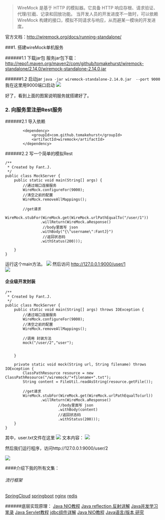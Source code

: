>WireMock 是基于 HTTP 的模拟器。它具备 HTTP 响应存根、请求验证、代理/拦截、记录和回放功能。
当开发人员的开发进度不一致时，可以依赖 WireMock 构建的接口，模拟不同请求与响应，从而避某一模块的开发进度。

官方文档：http://wiremock.org/docs/running-standalone/


###1. 搭建wireMock单机服务

######1.1 下载jar包
服务jar包下载：http://repo1.maven.org/maven2/com/github/tomakehurst/wiremock-standalone/2.14.0/wiremock-standalone-2.14.0.jar

######1.2 启动jar
`java -jar wiremock-standalone-2.14.0.jar  --port 9000`   
我在这里用9000端口启动
![](https://upload-images.jianshu.io/upload_images/5786888-e1be843e5ebfd162.png?imageMogr2/auto-orient/strip%7CimageView2/2/w/1240)

好了，看到上面的图案说明服务就搭建好了。
### 2. 向服务里注册Rest服务

######2.1 导入依赖
```
		<dependency>
			<groupId>com.github.tomakehurst</groupId>
			<artifactId>wiremock</artifactId>
		</dependency>
```

######2.2 写一个简单的模拟Rest
```
/**
 * Created by Fant.J.
 */
public class MockServer {
    public static void main(String[] args) {
        //通过端口连接服务
        WireMock.configureFor(9000);
        //清空之前的配置
        WireMock.removeAllMappings();

        //get请求
        WireMock.stubFor(WireMock.get(WireMock.urlPathEqualTo("/user/1"))
                .willReturn(WireMock.aResponse()
                 //body里面写 json
                .withBody("{\"username\":FantJ}")
                 //返回状态码
                .withStatus(200)));

    }
}

```
运行这个main方法。
![](https://upload-images.jianshu.io/upload_images/5786888-143647387324ae33.png?imageMogr2/auto-orient/strip%7CimageView2/2/w/1240)
然后访问 http://127.0.0.1:9000/user/1   
![](https://upload-images.jianshu.io/upload_images/5786888-afa9cde1eea7342e.png?imageMogr2/auto-orient/strip%7CimageView2/2/w/1240)

#### 企业级开发封装

```
/**
 * Created by Fant.J.
 */
public class MockServer {
    public static void main(String[] args) throws IOException {
        //通过端口连接服务
        WireMock.configureFor(9000);
        //清空之前的配置
        WireMock.removeAllMappings();

        //调用 封装方法
        mock("/user/2","user");


    }

    private static void mock(String url, String filename) throws IOException {
        ClassPathResource resource = new ClassPathResource("/wiremock/"+filename+".txt");
        String content = FileUtil.readAsString(resource.getFile());

        //get请求
        WireMock.stubFor(WireMock.get(WireMock.urlPathEqualTo(url))
                .willReturn(WireMock.aResponse()
                        //body里面写 json
                        .withBody(content)
                        //返回状态码
                        .withStatus(200)));
    }
}

```
其中，user.txt文件在这里
![](https://upload-images.jianshu.io/upload_images/5786888-7b7dc4394136194c.png?imageMogr2/auto-orient/strip%7CimageView2/2/w/1240)
文本内容：
![](https://upload-images.jianshu.io/upload_images/5786888-d432b5c8e9fc6efe.png?imageMogr2/auto-orient/strip%7CimageView2/2/w/1240)


然后我们运行程序，访问http://127.0.0.1:9000/user/2

![](https://upload-images.jianshu.io/upload_images/5786888-c18e0f6ead50a69b.png?imageMogr2/auto-orient/strip%7CimageView2/2/w/1240)





####介绍下我的所有文集：
###### 流行框架
[SpringCloud](https://www.jianshu.com/nb/18726057)
[springboot](https://www.jianshu.com/nb/19053594)
[nginx](https://www.jianshu.com/nb/18436827)
[redis](https://www.jianshu.com/nb/21461220)

######底层实现原理：
[Java NIO教程](https://www.jianshu.com/nb/21635138)
[Java reflection 反射详解](https://www.jianshu.com/nb/21989596)
[Java并发学习笔录](https://www.jianshu.com/nb/22549959)
[Java Servlet教程](https://www.jianshu.com/nb/22065472)
[jdbc组件详解](https://www.jianshu.com/nb/22774157)
[Java NIO教程](https://www.jianshu.com/nb/21635138)
[Java语言/版本 研究](https://www.jianshu.com/nb/19137666)



